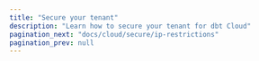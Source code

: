 ```yaml
---
title: "Secure your tenant"
description: "Learn how to secure your tenant for dbt Cloud"
pagination_next: "docs/cloud/secure/ip-restrictions"
pagination_prev: null
---
```


<div className="grid--3-col">

<Card
    title="IP restrictions"
    body="Learn about IP Restrictions and how it can help control which IP addresses are allowed to connect to dbt Cloud."
    link="/docs/cloud/secure/ip-restrictions"
    icon="dbt-bit"/>

<Card
    title="About PrivateLink"
    body="Learn about PrivateLink and how it enables a private connection from any dbt Cloud multi-tenant environment to your data platform hosted on AWS using AWS PrivateLink technology."
    link="/docs/cloud/secure/about-privatelink"
    icon="dbt-bit"/>

<Card
    title="PrivateLink for Snowflake"
    body="Learn how to configure PrivateLink for Snowflake."
    link="/docs/cloud/secure/snowflake-privatelink"
    icon="dbt-bit"/>

</div>
<br />
<div className="grid--3-col">
<Card
    title="PrivateLink for Databricks"
    body="Learn how to configure PrivateLink for Databricks. "
    link="/docs/cloud/secure/databricks-privatelink"
    icon="dbt-bit"/>

<Card
    title="PrivateLink for Redshift"
    body="Learn how to configure PrivateLink for Redshift."
    link="/docs/cloud/secure/redshift-privatelink"
    icon="dbt-bit"/>

<Card
    title="PrivateLink for Postgres"
    body="Learn how to configure PrivateLink for Postgres."
    link="/docs/cloud/secure/postgres-privatelink"
    icon="dbt-bit"/>

</div>